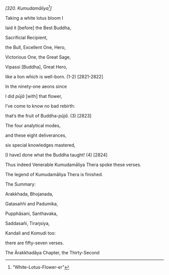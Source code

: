 *\[320. Kumudamāliya*[^1]*\]*

Taking a white lotus bloom I

laid it \[before\] the Best Buddha,

Sacrificial Recipient,

the Bull, Excellent One, Hero,

Victorious One, the Great Sage,

Vipassi \[Buddha\], Great Hero,

like a lion which is well-born. (1-2) \[2821-2822\]

In the ninety-one aeons since

I did *pūjā* \[with\] that flower,

I’ve come to know no bad rebirth:

that’s the fruit of Buddha-*pūjā.* (3) \[2823\]

The four analytical modes,

and these eight deliverances,

six special knowledges mastered,

\[I have\] done what the Buddha taught! (4) \[2824\]

Thus indeed Venerable Kumudamāliya Thera spoke these verses.

The legend of Kumudamāliya Thera is finished.

The Summary:

Arakkhada, Bhojanada,

Gatasaññi and Padumika,

Pupphâsani, Santhavaka,

Saddasañi, Tiraŋsiya,

Kandali and Komudi too:

there are fifty-seven verses.

The Ārakkhadāya Chapter, the Thirty-Second

[^1]: “White-Lotus-Flower-er”
